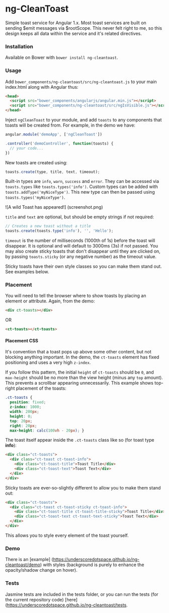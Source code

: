 # ng-CleanToast

Simple toast service for Angular 1.x. Most toast services are built on sending $emit messages via $rootScope. This never felt right to me, so this design keeps all data within the service and it's related directives. 

### Installation
Available on Bower with `bower install ng-cleantoast`. 

### Usage
Add `bower_components/ng-cleantoast/src/ng-cleantoast.js` to your main index.html along with Angular thus: 

````html
<head>
  <script src="bower_components/angularjs/angular.min.js"></script>
  <script src="bower_components/ng-cleantoast/src/ngIsVisible.js"></script>
</head>
````

Inject `ngCleanToast` to your module, and add `toasts` to any components that toasts will be created from. For example, in the demo we have: 

````javascript
angular.module('demoApp', ['ngCleanToast'])

.controller('demoController', function(toasts) {
  // your code...
})
````

New toasts are created using: 

````javascript
toasts.create(type, title, text, timeout);
````

Built-in types are `info`, `warn`, `success` and `error`. They can be accessed via `toasts.types` like `toasts.types('info')`. Custom types can be added with `toasts.addType('myNiceType')`. This new type can then be passed using `toasts.types('myNiceType')`.

![A wild Toast has appeared!] (screenshot.png)

`title` and `text` are optional, but should be empty strings if not required: 

````javascript
// Creates a new toast without a title
toasts.create(toasts.type('info'), '', 'Hello');
````

`timeout` is the number of milliseconds (1000th of 1s) before the toast will disappear. It is optional and will default to 3000ms (3s) if not passed. You may also create sticky toasts that don't disappear until they are clicked on, by passing `toasts.sticky` (or any negative number) as the timeout value. 

Sticky toasts have their own style classes so you can make them stand out. See examples below. 

### Placement
You will  need to tell the browser where to show toasts by placing an element or attribute. Again, from the demo: 

````html
<div ct-toasts></div>
````

OR

````html
<ct-toasts></ct-toasts>
````

#### Placement CSS
It's convention that a toast pops up above some other content, but not blocking anything important. In the demo, the `ct-toasts` element has fixed positioning and uses a very high `z-index`. 

If you follow this pattern, the initial `height` of `ct-toasts` should be `0`, and `max-height` should be no more than the view height (minus any `top` amount). This prevents a scrollbar appearing unnecessarily. This example shows top-right placement of the toasts: 

````css
.ct-toasts {
  position: fixed;
  z-index: 1000;
  width: 200px;
  height: 0;
  top: 20px;
  right: 20px;
  max-height: calc(100vh - 20px); }
````

The toast itself appear inside the `.ct-toasts` class like so (for toast type **info**): 

````HTML
<div class="ct-toasts">
  <div class="ct-toast ct-toast-info">
    <div class="ct-toast-title">Toast Title</div>
    <div class="ct-toast-text">Toast Text</div>
  </div>
</div>
````

Sticky toasts are ever-so-slightly different to allow you to make them stand out: 

````HTML
<div class="ct-toasts">
  <div class="ct-toast ct-toast-sticky ct-toast-info">
    <div class="ct-toast-title ct-toast-title-sticky">Toast Title</div>
    <div class="ct-toast-text ct-toast-text-sticky">Toast Text</div>
  </div>
</div>
````

This allows you to style every element of the toast yourself. 

### Demo
There is an [example] (https://underscoredotspace.github.io/ng-cleantoast/demo) with styles (background is purely to enhance the opacity/shadow change on hover). 

### Tests
Jasmine tests are included in the tests folder, or you can run the tests (for the current repository code) [here] (https://underscoredotspace.github.io/ng-cleantoast/tests. 